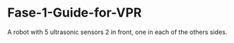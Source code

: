# Fase-1-Guide-for-VPR
A robot with 5 ultrasonic sensors 2 in front, one in each of the others sides.
